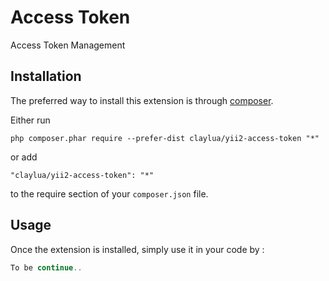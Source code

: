 Access Token
============
Access Token Management

Installation
------------

The preferred way to install this extension is through [composer](http://getcomposer.org/download/).

Either run

```
php composer.phar require --prefer-dist claylua/yii2-access-token "*"
```

or add

```
"claylua/yii2-access-token": "*"
```

to the require section of your `composer.json` file.


Usage
-----

Once the extension is installed, simply use it in your code by  :

```php
To be continue..
```
